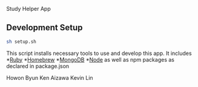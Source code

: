 Study Helper App
## Development Setup

```bash
sh setup.sh
```
This script installs necessary tools to use
and develop this app. It includes
*[Ruby](https://www.ruby-lang.org/en/)
*[Homebrew](http://brew.sh/)
*[MongoDB](https://www.mongodb.org/)
*[Node](https://nodejs.org/en/)
as well as npm packages
as declared in package.json


Howon Byun
Ken Aizawa
Kevin Lin
